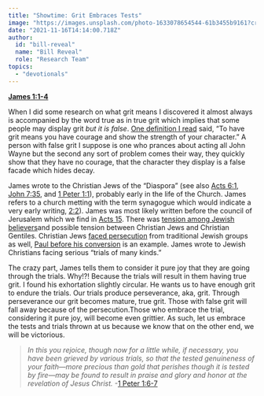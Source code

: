 ```yaml
---
title: "Showtime: Grit Embraces Tests"
image: "https://images.unsplash.com/photo-1633078654544-61b3455b9161?crop=entropy&cs=srgb&fm=jpg&ixid=Mnw5NjYxfDB8MXxzZWFyY2h8MTB8fFRydXRofGVufDB8fHx8MTYxODIzNjM3Mw&ixlib=rb-1.2.1&q=85"
date: "2021-11-16T14:14:00.718Z"
author:
  id: "bill-reveal"
  name: "Bill Reveal"
  role: "Research Team"
topics:
  - "devotionals"
---
```

[**James 1:1-4**][james]

When I did some research on what grit means I discovered it almost always is accompanied by the word true as in true grit which implies that some people may display grit _but it is false_. [One definition I read][grit] said, “To have grit means you have courage and show the strength of your character.” A person with false grit I suppose is one who prances about acting all John Wayne but the second any sort of problem comes their way, they quickly show that they have no courage, that the character they display is a false facade which hides decay.

James wrote to the Christian Jews of the “Diaspora” (see also [Acts 6:1,][acts6] [John 7:35,][john] and [1 Peter 1:1][1pe]), probably early in the life of the Church. James refers to a church metting with the term synagogue which would indicate a very early writing, [2:2][james22]). James was most likely written before the council of Jerusalem which we find in [Acts 15][acts15]. There was [tension among Jewish believers][acts6]and possible tension between Christian Jews and Christian Gentiles. Christian Jews [faced persecution][acts14] from traditional Jewish groups as well, [Paul before his conversion][acts9] is an example. James wrote to Jewish Christians facing serious “trials of many kinds.”

The crazy part, James tells them to consider it pure joy that they are going through the trials. Why!?! Because the trials will result in them having true grit. I found his exhortation slightly circular. He wants us to have enough grit to endure the trials. Our trials produce perseverance, aka, grit. Through perseverance our grit becomes mature, true grit. Those with false grit will fall away because of the persecution.Those who embrace the trial, considering it pure joy, will become even grittier. As such, let us embrace the tests and trials thrown at us because we know that on the other end, we will be victorious.

> _In this you rejoice, though now for a little while, if necessary, you have been grieved by various trials, so that the tested genuineness of your faith—more precious than gold that perishes though it is tested by fire—may be found to result in praise and glory and honor at the revelation of Jesus Christ._ -[1 Peter 1:6-7][1pe16]

[james]: https://biblehub.com/context/james/1-1.htm
[james22]: https://biblehub.com/james/2-2.htm
[grit]: https://www.canr.msu.edu/news/what_does_it_mean_to_have_grit
[john]: https://biblehub.com/john/7-35.htm
[1pe]: https://biblehub.com/1_peter/1-1.htm
[1pe16]: https://biblehub.com/context/1_peter/1-6.htm
[acts6]: https://biblehub.com/acts/6.htm
[acts9]: https://biblehub.com/acts/9.htm
[acts14]: https://biblehub.com/acts/14.htm
[acts15]: https://biblehub.com/acts/15.htm

